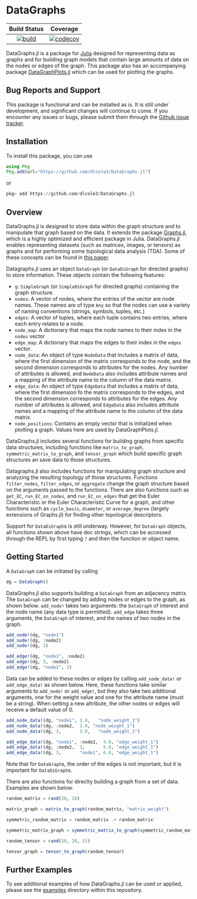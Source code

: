 # DataGraphs



| **Build Status** | **Coverage** |
|:----------------:|:----------------:|
| [![build](https://github.com/dlcole3/DataGraphs.jl/actions/workflows/ci.yml/badge.svg)](https://github.com/dlcole3/DataGraphs.jl/actions) | [![codecov](https://codecov.io/gh/dlcole3/DataGraphs.jl/branch/main/graph/badge.svg?token=0PHL5ZICHA)](https://codecov.io/gh/dlcole3/DataGraphs.jl) |


DataGraphs.jl is a package for [Julia](https://julialang.org/) designed for representing data as graphs and for building graph models that contain large amounts of data on the nodes or edges of the graph. This package also has an accompanying package [DataGraphPlots.jl](https://github.com/dlcole3/DataGraphPlots.jl) which can be used for plotting the graphs. 

## Bug Reports and Support

This package is functional and can be installed as is. It is still under development, and significant changes will continue to come. If you encounter any issues or bugs, please submit them through the [Github issue tracker](https://github.com/dlcole3/DataGraphs.jl/issues). 

## Installation

To install this package, you can use 

```julia
using Pkg
Pkg.add(url="https://github.com/dlcole3/DataGraphs.jl")
```

or

```julia
pkg> add https://github.com/dlcole3/DataGraphs.jl
```

## Overview

DataGraphs.jl is designed to store data within the graph structure and to manipulate that graph based on the data. It extends the package [Graphs.jl](https://github.com/JuliaGraphs/Graphs.jl), which is a highly optimized and efficient package in Julia. DataGraphs.jl enables representing datasets (such as matrices, images, or tensors) as graphs and for performing some topological data analysis (TDA). Some of these concepts can be found in [this paper](https://www.sciencedirect.com/science/article/pii/S0098135421002416?ref=pdf_download&fr=RR-2&rr=76810ff31b5361c2).

Datagraphs.jl uses an object `DataGraph` (or `DataDiGraph` for directed graphs) to store information. These objects contain the following features:

 * `g`: `SimpleGraph` (or `SimpleDiGraph` for directed graphs) containing the graph structure.
 * `nodes`: A vector of nodes, where the entries of the vector are node names. These names are of type `Any` so that the nodes can use a variety of naming conventions (strings, symbols, tuples, etc.)
 * `edges`: A vector of tuples, where each tuple contains two entries, where each entry relates to a node. 
 * `node_map`: A dictionary that maps the node names to their index in the `nodes` vector
 * `edge_map`: A dictionary that maps the edges to their index in the `edges` vector.
 * `node_data`: An object of type `NodeData` that includes a matrix of data, where the first dimension of the matrix corresponds to the node, and the second dimension corresponds to attributes for the nodes. Any number of attributes is allowed, and `NodeData` also includes attribute names and a mapping of the attribute name to the column of the data matrix. 
 * `edge_data`: An object of type `EdgeData` that includes a matrix of data, where the first dimension fo the matrix corresponds to the edges, and the second dimension corresponds to attributes for the edges. Any number of attributes is allowed, and `EdgeData` also includes attribute names and a mapping of the attribute name to the column of the data matrix. 
 * `node_positions`: Contains an empty vector that is initialized when plotting a graph. Values here are used by DataGraphPlots.jl.

DataGraphs.jl includes several functions for building graphs from specific data structures, including functions like `matrix_to_graph`, `symmetric_matrix_to_graph`, and `tensor_graph` which build specific graph structures an save data to those structures. 

Datagraphs.jl also includes functions for manipulating graph structure and analyzing the resulting topology of those structures. Functions `filter_nodes`, `filter_edges`, or `aggregate` change the graph structure based on the arguments passed to the functions. There are also functions such as `get_EC`, `run_EC_on_nodes`, and `run_EC_on_edges` that get the Euler Characteristic or the Euler Characteristic Curve for a graph, and other functions such as `cycle_basis`, `diameter`, or `average_degree` (largely extensions of Graphs.jl) for finding other topological descriptors. 

Support for `DataDiGraph`s is still underway. However, for `DataGraph` objects, all functions shown above have doc strings, which can be accessed through the REPL by first typing `?` and then the function or object name. 

## Getting Started

A `DataGraph` can be initiated by calling 

```julia
dg = DataGraph()
```

DataGraphs.jl also supports building a `DataGraph` from an adjacency matrix. The `DataGraph` can be changed by adding nodes or edges to the graph, as shown below. `add_node!` takes two arguments: the `DataGraph` of interest and the node name (any data type is permitted). `add_edge` takes three arguments, the `DataGraph` of interest, and the names of two nodes in the graph. 

```julia
add_node!(dg, "node1")
add_node!(dg, :node2)
add_node!(dg, 3)

add_edge!(dg, "node1", :node2)
add_edge!(dg, 3, :node2)
add_edge!(dg, "node1", 3)
```

Data can be added to these nodes or edges by calling `add_node_data!` or `add_edge_data!` as shown below. Here, these functions take similar arguments to `add_node!` or `add_edge!`, but they also take two additional arguments, one for the weight value and one for the attribute name (must be a string). When setting a new attribute, the other nodes or edges will receive a default value of 0. 

```julia
add_node_data!(dg, "node1", 1.0,   "node_weight_1")
add_node_data!(dg, :node2,  2.0, "node_weight_1")
add_node_data!(dg, 3,       3.0,   "node_weight_1")

add_edge_data!(dg, "node1", :node2,  4.0, "edge_weight_1")
add_edge_data!(dg, :node2,  3,       5.0, "edge_weight_1")
add_edge_data!(dg, 3,       "node1", 6.0, "edge_weight_1")
```

Note that for `DataGraph`s, the order of the edges is not important, but it is important for `DataDiGraph`s. 

There are also functions for direclty building a graph from a set of data. Examples are shown below.

```julia
random_matrix = rand(20, 20)

matrix_graph = matrix_to_graph(random_matrix, "matrix_weight")

symmetric_random_matrix = random_matrix .+ random_matrix'

symmetric_matrix_graph = symmetric_matrix_to_graph(symmetric_random_matrix, "matrix_weight")

random_tensor = rand(20, 20, 15)

tensor_graph = tensor_to_graph(random_tensor)
```

## Further Examples

To see additional examples of how DataGraphs.jl can be used or applied, please see the [examples](https://github.com/dlcole3/DataGraphs.jl/tree/main/examples) directory within this repository.